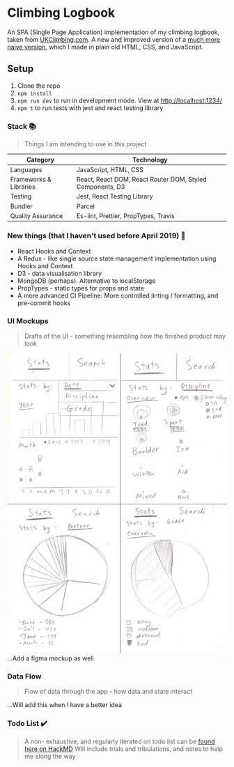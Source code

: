 # Climbing Logbook

An SPA (Single Page Application) implementation of my climbing logbook, taken from [UKClimbing.com](https://www.ukclimbing.com/logbook/showlog.php?id=152526). A new and improved version of a [much more naive version](https://github.com/mr-bagglesworth/climbing-logbook), which I made in plain old HTML, CSS, and JavaScript.

## Setup
1. Clone the repo
2. `npm install`
3. `npm run dev` to run in development mode. View at [http://localhost:1234/](http://localhost:1234/)
4. `npm t` to run tests with jest and react testing library

### Stack :books:
> Things I am intending to use in this project

| **Category**           | **Technology**                                                                            |
|------------------------|-------------------------------------------------------------------------------------------|
| Languages              | JavaScript, HTML, CSS                                                                     |
| Frameworks & Libraries | React, React DOM, React Router DOM, Styled Components, D3                                 |
| Testing                | Jest, React Testing Library                                                               |
| Bundler                | Parcel                                                                                    |
| Quality Assurance      | Es-lint, Prettier, PropTypes, Travis                                                      |


### New things (that I haven't used before April 2019) :hatching_chick:
- React Hooks and Context
- A Redux - like single source state management implementation using Hooks and Context
- D3 - data visualisation library
- MongoDB (perhaps). Alternative to localStorage
- PropTypes - static types for props and state
- A more advanced CI Pipeline: More controlled linting / formatting, and pre-commit hooks

### UI Mockups
> Drafts of the UI - something resembling how the finished product may look

![climbing logbook app](./logbook-stats-mockup.jpg "stats view mockup")
...Add a figma mockup as well

### Data Flow
> Flow of data through the app - how data and state interact

...Will add this when I have a better idea

### Todo List :heavy_check_mark:
> A non- exhaustive, and regularly iterated on todo list can be [found here on HackMD](https://hackmd.io/Y3lQWBxjRQio8KjlLFEZaw)
> Will include trials and tribulations, and notes to help me along the way